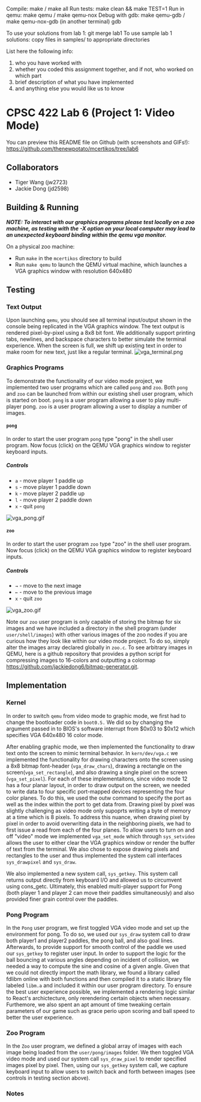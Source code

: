 Compile: make / make all
Run tests: make clean && make TEST=1
Run in qemu: make qemu / make qemu-nox
Debug with gdb: make qemu-gdb / make qemu-nox-gdb
(in another terminal) gdb

To use your solutions from lab 1: git merge lab1
To use sample lab 1 solutions: copy files in samples/ to appropriate directories

List here the following info:

1. who you have worked with
2. whether you coded this assignment together, and if not, who worked on which part
3. brief description of what you have implemented
4. and anything else you would like us to know

# CPSC 422 Lab 6 (Project 1: Video Mode)

You can preview this README file on Github (with screenshots and GIFs!): https://github.com/thenewpotato/mcertikos/tree/lab6

## Collaborators
- Tiger Wang (jw2723)
- Jackie Dong (jd2598)

## Building & Running

***NOTE: To interact with our graphics programs please test locally on a zoo machine, as testing with the -X option on your local computer may lead to an unexpected keyboard binding within the qemu vga monitor.***

On a physical zoo machine:
- Run `make` in the `mcertikos` directory to build
- Run `make qemu` to launch the QEMU virtual machine, which launches a VGA graphics window with resolution 640x480

## Testing

### Text Output
Upon launching `qemu`, you should see all terminal input/output shown in the console being replicated in the VGA graphics window. The text output is rendered pixel-by-pixel using a 8x8 bit font. We additionally support printing tabs, newlines, and backspace characters to better simulate the terminal experience. When the screen is full, we shift up existing text in order to make room for new text, just like a regular terminal.
![vga_terminal.png](screenshots%2Fvga_terminal.png)

### Graphics Programs
To demonstrate the functionality of our video mode project, we implemented two user programs which are called `pong` and `zoo`. Both `pong` and `zoo` can be launched from within our existing shell user program, which is started on boot. `pong` is a user program allowing a user to play multi-player pong. `zoo` is a user program allowing a user to display a number of images.

#### `pong`
In order to start the user program `pong` type "pong" in the shell user program. 
Now focus (click) on the QEMU VGA graphics window to register keyboard inputs.
##### Controls
- `a` - move player 1 paddle up
- `s` - move player 1 paddle down
- `k` - move player 2 paddle up 
- `l` - move player 2 paddle down 
- `x` - quit `pong`

![vga_pong.gif](screenshots%2Fvga_pong.gif)

#### `zoo`
In order to start the user program `zoo` type "zoo" in the shell user program. Now focus (click) on the QEMU VGA graphics window to register keyboard inputs. 

##### Controls 
- `→` - move to the next image 
- `←` - move to the previous image
- `x` - quit `zoo`

![vga_zoo.gif](screenshots%2Fvga_zoo.gif)

Note our `zoo` user program is only capable of storing the bitmap for six images and we have included a directory in the shell program (under `user/shell/images`) with other various images of the zoo nodes if you are curious how they look like within our video mode project. To do so, simply alter the images array declared globally in `zoo.c`.
To see arbitrary images in QEMU, here is a github repository that provides a python script for compressing images to 16-colors and outputting a colormap https://github.com/jackiedong6/bitmap-generator.git.

## Implementation

### Kernel
In order to switch `qemu` from video mode to graphic mode, we first had to change the bootloader code in `boot0.S.` We did so by changing the argument passed in to BIOS's software interrupt from $0x03 to $0x12 which specifies VGA 640x480 16 color mode.  

After enabling graphic mode, we then implemented the functionality to draw text onto the screen to mimic terminal behavior. In `kern/dev/vga.c` we implemented the functionality for drawing characters onto the screen using a 8x8 bitmap font-header (`vga_draw_chars`), drawing a rectangle on the screen(`vga_set_rectangle`), and also drawing a single pixel on the screen (`vga_set_pixel`). For each of these implementaitons, since video mode 12 has a four planar layout, in order to draw output on the screen, we needed to write data to four specific port-mapped devices representing the four color planes. To do this, we used the outw command to specify the port as well as the index within the port to get data from. Drawing pixel by pixel was slightly challenging as video mode only supoprts writing a byte of memory at a time which is 8 pixels. To address this nuance, when drawing pixel by pixel in order to avoid overwriting data in the neighboring pixels, we had to first issue a read from each of the four planes. 
To allow users to turn on and off "video" mode we implemented `vga_set_mode` which through `sys_setvideo` allows the user to either clear the VGA graphics window or render the buffer of text from the terminal. We also chose to expose drawing pixels and rectangles to the user and thus implemented the system call interfaces `sys_drawpixel` and `sys_draw`. 

We also implemented a new system call, `sys_getkey`. This system call returns output directly from keyboard I/O and allowed us to circumvent using cons_getc. Ultimately, this enabled multi-player support for Pong (both player 1 and player 2 can move their paddles simultaneously) and also provided finer grain control over the paddles. 

### Pong Program
In the `Pong` user program, we first toggled VGA video mode and set up the environment for pong. To do so, we used our `sys_draw` system call to draw both player1 and player2 paddles, the pong ball, and also goal lines. Afterwards, to provide support for smooth control of the paddle we used our `sys_getkey` to register user input. In order to support the logic for the ball bouncing at various angles depending on incident of collision, we needed a way to compute the sine and cosine of a given angle. Given that we could not directly import the math library, we found a library called fdlibm online with both functions and then compiled it to a static library file labeled `libm.a` and included it within our user program directory. To ensure the best user experience possible, we implemented a rendering logic similar to React's archictecture, only rerendering certain objects when necessary. Furthemore, we also spent an apt amount of time tweaking certain parameters of our game such as grace perio upon scoring and ball speed to better the user experience.


### Zoo Program
In the `Zoo` user program, we defined a global array of images with each image being loaded from the `user/pong/images` folder. We then toggled VGA video mode and used our system call `sys_draw_pixel` to render specified images pixel by pixel. Then, using our `sys_getkey` system call, we capture keyboard input to allow users to switch back and forth between images (see controls in testing section above).


### Notes
